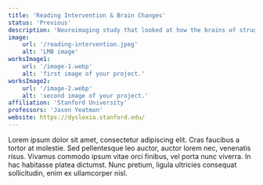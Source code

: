 ```yaml
---
title: 'Reading Intervention & Brain Changes'
status: 'Previous'
description: 'Neuroimaging study that looked at how the brains of struggling readers changed after intensive reading intervention'
image:
    url: '/reading-intervention.jpeg'
    alt: 'LMB image'
worksImage1:
    url: '/image-1.webp'
    alt: 'first image of your project.'
worksImage2:
    url: '/image-2.webp'
    alt: 'second image of your project.'
affiliation: 'Stanford University'
professors: 'Jason Yeatman'
website: https://dyslexia.stanford.edu/
---
```


Lorem ipsum dolor sit amet, consectetur adipiscing elit. Cras faucibus a tortor at molestie. Sed pellentesque leo auctor, auctor lorem nec, venenatis risus. Vivamus commodo ipsum vitae orci finibus, vel porta nunc viverra. In hac habitasse platea dictumst. Nunc pretium, ligula ultricies consequat sollicitudin, enim ex ullamcorper nisl.
